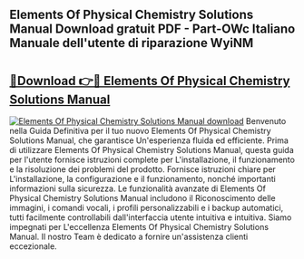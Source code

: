 ## Elements Of Physical Chemistry Solutions Manual Download gratuit PDF - Part-OWc Italiano Manuale dell'utente di riparazione WyiNM

# <h2><a href="http://dfcb1e.blite.top/?on=Elements+Of+Physical+Chemistry+Solutions+Manual">🔗Download 👉🔴 Elements Of Physical Chemistry Solutions Manual</a></h2>

[![Elements Of Physical Chemistry Solutions Manual download](https://i.imgur.com/lujVjoI.png)](http://dfcb1e.blite.top/?on=Elements+Of+Physical+Chemistry+Solutions+Manual)
Benvenuto nella Guida Definitiva per il tuo nuovo Elements Of Physical Chemistry Solutions Manual, che garantisce Un'esperienza fluida ed efficiente. Prima di utilizzare Elements Of Physical Chemistry Solutions Manual, questa guida per l'utente fornisce istruzioni complete per L'installazione, il funzionamento e la risoluzione dei problemi del prodotto. Fornisce istruzioni chiare per L'installazione, la configurazione e il funzionamento, nonché importanti informazioni sulla sicurezza. Le funzionalità avanzate di Elements Of Physical Chemistry Solutions Manual includono il Riconoscimento delle immagini, i comandi vocali, i profili personalizzabili e i backup automatici, tutti facilmente controllabili dall'interfaccia utente intuitiva e intuitiva. Siamo impegnati per L'eccellenza Elements Of Physical Chemistry Solutions Manual. Il nostro Team è dedicato a fornire un'assistenza clienti eccezionale.
